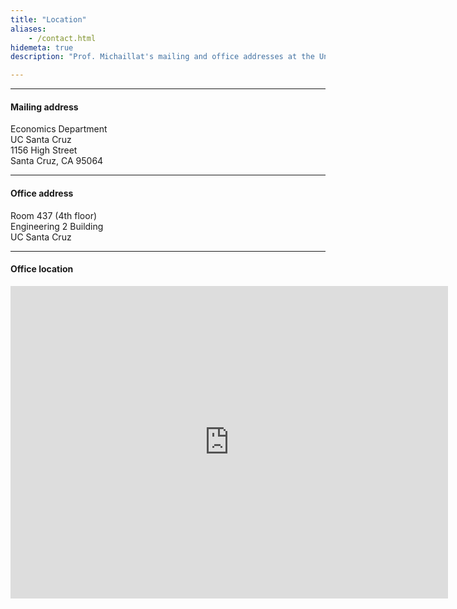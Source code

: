 ```yaml
---
title: "Location"
aliases:
    - /contact.html
hidemeta: true
description: "Prof. Michaillat's mailing and office addresses at the University of California, Santa Cruz."

---
```


---

#### Mailing address

Economics Department  
UC Santa Cruz  
1156 High Street  
Santa Cruz, CA 95064

---

#### Office address

Room 437 (4th floor)  
Engineering 2 Building  
UC Santa Cruz

---

#### Office location

<iframe src="https://www.google.com/maps/embed?pb=!1m18!1m12!1m3!1d203668.66166295038!2d-122.06180807362631!3d37.09743194165668!2m3!1f0!2f0!3f0!3m2!1i1024!2i768!4f13.1!3m3!1m2!1s0x808e4174e5b57475%3A0x97880f47ac591627!2sDepartment%20of%20Economics!5e0!3m2!1sen!2sus!4v1686026390720!5m2!1sen!2sus" width="700" height="500" style="border:0;" allowfullscreen="" loading="lazy"></iframe>


